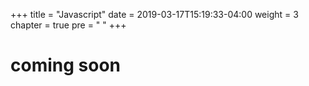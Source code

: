 +++
title = "Javascript"
date = 2019-03-17T15:19:33-04:00
weight = 3
chapter = true
pre = "<i class='fab fa-js-square'></i> "
+++


# coming soon

